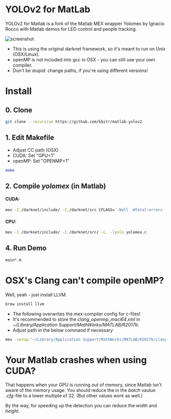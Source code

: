 # YOLOv2 for MatLab
YOLOv2 for Matlab is a fork of the Matlab MEX wrapper Yolomex by Ignacio Rocco with Matlab demos for LED control and people tracking.

![screenshot](https://raw.githubusercontent.com/kbitr/Matlab-YOLOv2-LiveTracking/master/screenshot.jpg)

- This is using the original darknet framework, so it's meant to run on Unix (OSX/Linux).
- openMP is not included into gcc in OSX - you can still use your own compiler.
- Don't be stupid: change paths, if you're using different versions!

# Install
## 0. Clone

```bash
git clone --recursive https://github.com/kbitr/matlab-yolov2
```

## 1. Edit Makefile
- Adjust CC path (OSX)
- CUDA: Set "GPU=1"
- openMP: Set "OPENMP=1"

```bash
make
```

## 2. Compile _yolomex_ (in Matlab)

#### CUDA:
```bash
mex -I./darknet/include/ -I./darknet/src CFLAGS='-Wall -Wfatal-errors -Wno-unused-result -fPIC' -L. -lyolo -L/usr/local/cuda/lib64 -lcudart -lcublas -lcurand yolomex.c
```
#### CPU:
```bash
mex -I./darknet/include/ -I./darknet/src/ -L. -lyolo yolomex.c
```

## 4. Run Demo
```bash
main*.m
```

# OSX's Clang can't compile openMP?
Well, yeah - just install LLVM.
```bash
brew install llvm
```
- The following overwrites the mex-compiler config for c-files!
- It's recommended to store the *clang_openmp_maci64.xml* in *~/Library/Application Support/MathWorks/MATLAB/R2017b*.
- Adjust path in the below command if necessary
```bash
mex -setup:'~/Library/Application Support/MathWorks/MATLAB/R2017b/clang_openmp_maci64.xml' C
```

# Your Matlab crashes when using CUDA?
That happens when your GPU is running out of memory, since Matlab isn't aware of the memory usage. You should reduce the in the _batch_ vaulue _.cfg_-file to a lower multiple of 32. (But other values work as well.)

By the way, for speeding up the detection you can reduce the _width_ and _height_.
